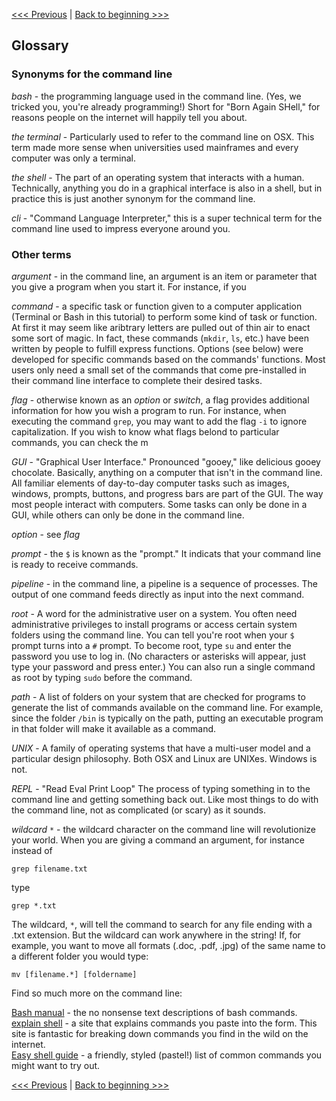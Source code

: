 [<<< Previous](11-summary.md) | [Back to beginning >>>](../README.md)

## Glossary

### Synonyms for the command line

*bash* - the programming language used in the command line. (Yes, we tricked you, you're already programming!) Short for "Born Again SHell," for reasons people on the internet will happily tell you about.

*the terminal* - Particularly used to refer to the command line on OSX. This term made more sense when universities used mainframes and every computer was only a terminal.

*the shell* - The part of an operating system that interacts with a human. Technically, anything you do in a graphical interface is also in a shell, but in practice this is just another synonym for the command line.

*cli* - "Command Language Interpreter," this is a super technical term for the command line used to impress everyone around you.

### Other terms

*argument* - in the command line, an argument is an item or parameter that you give a program when you start it. For instance, if you 

*command* - a specific task or function given to a computer application (Terminal or Bash in this tutorial) to perform some kind of task or function. At first it may seem like aribtrary letters are pulled out of thin air to enact some sort of magic. In fact, these commands (`mkdir`, `ls`, etc.) have been written by people to fulfill express functions. Options (see below) were developed for specific commands based on the commands' functions. Most users only need a small set of the commands that come pre-installed in their command line interface to complete their desired tasks.

*flag* - otherwise known as an *option* or *switch*, a flag provides additional information for how you wish a program to run. For instance, when executing the command `grep`, you may want to add the flag `-i` to ignore capitalization. If you wish to know what flags belond to particular commands, you can check the m

*GUI* - "Graphical User Interface." Pronounced "gooey," like delicious gooey chocolate. Basically, anything on a computer that isn't in the command line. All familiar elements of day-to-day computer tasks such as images, windows, prompts, buttons, and progress bars are part of the GUI. The way most people interact with computers. Some tasks can only be done in a GUI, while others can only be done in the command line.

*option* - see *flag*

*prompt* - the `$` is known as the "prompt." It indicats that your command line is ready to receive commands.

*pipeline* - in the command line, a pipeline is a sequence of processes. The output of one command feeds directly as input into the next command.

*root* - A word for the administrative user on a system. You often need administrative privileges to install programs or access certain system folders using the command line. You can tell you're root when your `$` prompt turns into a `#` prompt. To become root, type `su` and enter the password you use to log in. (No characters or asterisks will appear, just type your password and press enter.) You can also run a single command as root by typing `sudo` before the command.

*path* - A list of folders on your system that are checked for programs to generate the list of commands available on the command line. For example, since the folder `/bin` is typically on the path, putting an executable program in that folder will make it available as a command.

*UNIX* - A family of operating systems that have a multi-user model and a particular design philosophy. Both OSX and Linux are UNIXes. Windows is not.

*REPL* - "Read Eval Print Loop" The process of typing something in to the command line and getting something back out. Like most things to do with the command line, not as complicated (or scary) as it sounds.

*wildcard* `*` - the wildcard character on the command line will revolutionize your world. When you are giving a command an argument, for instance instead of

````grep filename.txt````

type

````grep *.txt````

The wildcard, `*`, will tell the command to search for any file ending with a .txt extension. But the wildcard can work anywhere in the string! If, for example, you want to move all formats (.doc, .pdf, .jpg) of the same name to a different folder you would type:

````mv [filename.*] [foldername]````

Find so much more on the command line:

[Bash manual](https://www.gnu.org/software/bash/manual/bashref.html) - the no nonsense text descriptions of bash commands.  
[explain shell](https://explainshell.com/) - a site that explains commands you paste into the form. This site is fantastic for breaking down commands you find in the wild on the internet.  
[Easy shell guide](https://lucasviola.github.io/easyshell/) - a friendly, styled (pastel!) list of common commands you might want to try out.

[<<< Previous](11-summary.md) | [Back to beginning >>>](../README.md)
